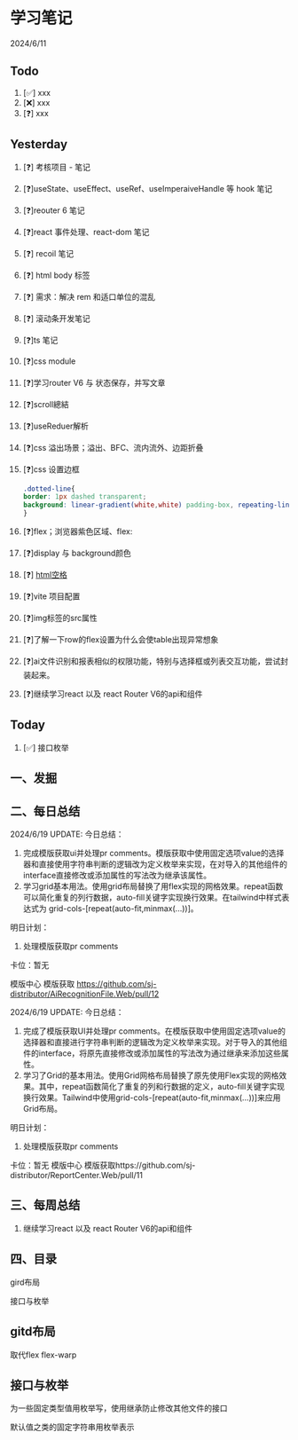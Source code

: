 # 学习笔记

2024/6/11

## Todo

1. [✅] xxx
2. [❌] xxx
3. [❓] xxx

## Yesterday

1. [❓] 考核项目 - 笔记

2. [❓]useState、useEffect、useRef、useImperaiveHandle 等 hook 笔记

3. [❓]reouter 6 笔记

4. [❓]react 事件处理、react-dom 笔记

5. [❓] recoil 笔记

6. [❓] html body 标签

7. [❓] 需求：解决 rem 和适口单位的混乱

8. [❓] 滚动条开发笔记

9. [❓]ts 笔记

10. [❓]css module

11. [❓]学习router V6 与 状态保存，并写文章

12. [❓]scroll總結

13. [❓]useReduer解析

14. [❓]css 溢出场景；溢出、BFC、流内流外、边距折叠

15. [❓]css 设置边框

    ~~~css
    .dotted-line{    
    border: 1px dashed transparent;    
    background: linear-gradient(white,white) padding-box, repeating-linear-gradient(-45deg,#ccc 0, #ccc .25em,white 0,white .75em);
    }
    
    ~~~

16. [❓]flex；浏览器紫色区域、flex:

17. [❓]display 与 background颜色

18. [❓] [html空格](https://blog.csdn.net/wuzhiyue2/article/details/117990898)

19. [❓]vite 项目配置

20. [❓]img标签的src属性

21. [❓]了解一下row的flex设置为什么会使table出现异常想象

22. [❓]ai文件识别和报表相似的权限功能，特别与选择框或列表交互功能，尝试封装起来。

23. [❓]继续学习react 以及 react Router V6的api和组件

## Today

1. [✅] 接口枚举



## 一、发掘



## 二、每日总结

2024/6/19 UPDATE:
今日总结：

1. 完成模版获取ui并处理pr comments。模版获取中使用固定选项value的选择器和直接使用字符串判断的逻辑改为定义枚举来实现，在对导入的其他组件的interface直接修改或添加属性的写法改为继承该属性。
1. 学习grid基本用法。使用grid布局替换了用flex实现的网格效果。repeat函数可以简化重复的列行数据，auto-fill关键字实现换行效果。在tailwind中样式表达式为 grid-cols-[repeat(auto-fit,minmax(...))]。




明日计划：

1. 处理模版获取pr comments



卡位：暂无

模版中心 模版获取 https://github.com/sj-distributor/AiRecognitionFile.Web/pull/12





2024/6/19 UPDATE:
今日总结：

1. 完成了模版获取UI并处理pr comments。在模版获取中使用固定选项value的选择器和直接进行字符串判断的逻辑改为定义枚举来实现。对于导入的其他组件的interface，将原先直接修改或添加属性的写法改为通过继承来添加这些属性。
2. 学习了Grid的基本用法。使用Grid网格布局替换了原先使用Flex实现的网格效果。其中，repeat函数简化了重复的列和行数据的定义，auto-fill关键字实现换行效果。Tailwind中使用grid-cols-[repeat(auto-fit,minmax(...))]来应用Grid布局。

明日计划：

1. 处理模版获取pr comments

卡位：暂无
模版中心 模版获取https://github.com/sj-distributor/ReportCenter.Web/pull/11

## 三、每周总结


1. 继续学习react 以及 react Router V6的api和组件


## 四、目录

gird布局

接口与枚举

## gitd布局

取代flex flex-warp

## 接口与枚举

为一些固定类型值用枚举写，使用继承防止修改其他文件的接口

默认值之类的固定字符串用枚举表示

